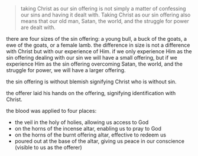 > taking Christ as our sin offering is not simply a matter of confessing our sins and having it dealt with. Taking Christ as our sin offering also means that our old man, Satan, the world, and the struggle for power are dealt with.

there are four sizes of the sin offering: a young bull, a buck of the goats, a ewe of the goats, or a female lamb.
the difference in size is not a difference with Christ but with our experience of Him.
if we only experience Him as the sin offering dealing with our sin we will have a small
offering, but if we experience Him as the sin offering overcoming Satan, the world, and the
struggle for power, we will have a larger offering.

the sin offering is without blemish signifying Christ who is without sin.

the offerer laid his hands on the offering, signifying identification with Christ.

the blood was applied to four places:
- the veil in the holy of holies, allowing us access to God
- on the horns of the incense altar, enabling us to pray to God
- on the horns of the burnt offering altar, effective to redeem us
- poured out at the base of the altar, giving us peace in our conscience (visible to us as the offerer)

